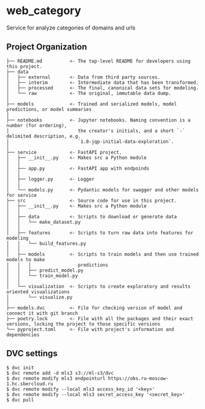 web_category
==============================

Service for analyze categories of domains and urls

Project Organization
------------

    ├── README.md          <- The top-level README for developers using this project.
    ├── data
    │   ├── external       <- Data from third party sources.
    │   ├── interim        <- Intermediate data that has been transformed.
    │   ├── processed      <- The final, canonical data sets for modeling.
    │   └── raw            <- The original, immutable data dump.
    │
    ├── models             <- Trained and serialized models, model predictions, or model summaries
    │
    ├── notebooks          <- Jupyter notebooks. Naming convention is a number (for ordering),
    │                         the creator's initials, and a short `-` delimited description, e.g.
    │                         `1.0-jqp-initial-data-exploration`.
    │
    ├── service            <- FastAPI project.
    │   ├── __init__.py    <- Makes src a Python module
    │   │
    │   ├── app.py         <- FastAPI app with endpoinds
    │   │
    │   ├── logger.py      <- Logger
    │   │
    │   └── models.py      <- Pydantic models for swagger and other models for service
    ├── src                <- Source code for use in this project.
    │   ├── __init__.py    <- Makes src a Python module
    │   │
    │   ├── data           <- Scripts to download or generate data
    │   │   └── make_dataset.py
    │   │
    │   ├── features       <- Scripts to turn raw data into features for modeling
    │   │   └── build_features.py
    │   │
    │   ├── models         <- Scripts to train models and then use trained models to make
    │   │   │                 predictions
    │   │   ├── predict_model.py
    │   │   └── train_model.py
    │   │
    │   └── visualization  <- Scripts to create exploratory and results oriented visualizations
    │       └── visualize.py
    │
    ├── models.dvc         <- File for checking version of model and connect it with git branch
    ├── poetry.lock        <- File with all the packages and their exact versions, locking the project to those specific versions
    └── pyproject.toml     <- File with project's information and dependencies


DVC settings
------------

```console
$ dvc init
$ dvc remote add -d mls3 s3://ml-s3/dvc
$ dvc remote modify mls3 endpointurl https://obs.ru-moscow-1.hc.sbercloud.ru
$ dvc remote modify --local mls3 access_key_id '<key>'
$ dvc remote modify --local mls3 secret_access_key '<secret_key>'
$ dvc pull
```